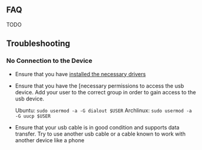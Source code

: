 ## FAQ

TODO

## Troubleshooting

### No Connection to the Device

- Ensure that you have [installed the necessary drivers](home#installing-and-running-the-application)
- Ensure that you have the [necessary permissions to access the usb device. Add your user to the correct group in order to gain access to the usb device.

    Ubuntu: `sudo usermod -a -G dialout $USER`
    Archlinux: `sudo usermod -a -G uucp $USER`

- Ensure that your usb cable is in good condition and supports data transfer. Try to use another usb cable or a cable known to work with another device like a phone
